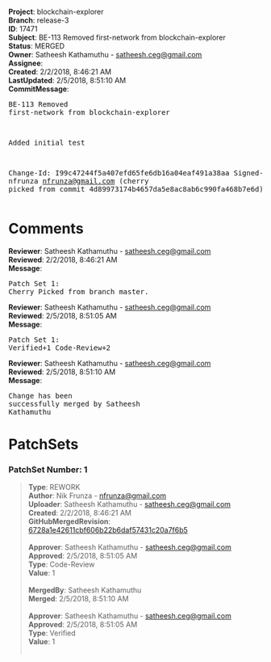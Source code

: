 <strong>Project</strong>: blockchain-explorer<br><strong>Branch</strong>: release-3<br><strong>ID</strong>: 17471<br><strong>Subject</strong>: BE-113 Removed first-network from blockchain-explorer<br><strong>Status</strong>: MERGED<br><strong>Owner</strong>: Satheesh Kathamuthu - satheesh.ceg@gmail.com<br><strong>Assignee</strong>:<br><strong>Created</strong>: 2/2/2018, 8:46:21 AM<br><strong>LastUpdated</strong>: 2/5/2018, 8:51:10 AM<br><strong>CommitMessage</strong>:<br><pre>BE-113 Removed first-network from blockchain-explorer

Added initial test

Change-Id: I99c47244f5a407efd65fe6db16a04eaf491a38aa
Signed-off-by: nfrunza <nfrunza@gmail.com>
(cherry picked from commit 4d89973174b4657da5e8ac8ab6c990fa468b7e6d)
</pre><h1>Comments</h1><strong>Reviewer</strong>: Satheesh Kathamuthu - satheesh.ceg@gmail.com<br><strong>Reviewed</strong>: 2/2/2018, 8:46:21 AM<br><strong>Message</strong>: <pre>Patch Set 1: Cherry Picked from branch master.</pre><strong>Reviewer</strong>: Satheesh Kathamuthu - satheesh.ceg@gmail.com<br><strong>Reviewed</strong>: 2/5/2018, 8:51:05 AM<br><strong>Message</strong>: <pre>Patch Set 1: Verified+1 Code-Review+2</pre><strong>Reviewer</strong>: Satheesh Kathamuthu - satheesh.ceg@gmail.com<br><strong>Reviewed</strong>: 2/5/2018, 8:51:10 AM<br><strong>Message</strong>: <pre>Change has been successfully merged by Satheesh Kathamuthu</pre><h1>PatchSets</h1><h3>PatchSet Number: 1</h3><blockquote><strong>Type</strong>: REWORK<br><strong>Author</strong>: Nik Frunza - nfrunza@gmail.com<br><strong>Uploader</strong>: Satheesh Kathamuthu - satheesh.ceg@gmail.com<br><strong>Created</strong>: 2/2/2018, 8:46:21 AM<br><strong>GitHubMergedRevision</strong>: [6728a1e42611cbf606b22b6daf57431c20a7f6b5](https://github.com/hyperledger/blockchain-explorer/commit/6728a1e42611cbf606b22b6daf57431c20a7f6b5)<br><br><strong>Approver</strong>: Satheesh Kathamuthu - satheesh.ceg@gmail.com<br><strong>Approved</strong>: 2/5/2018, 8:51:05 AM<br><strong>Type</strong>: Code-Review<br><strong>Value</strong>: 1<br><br><strong>MergedBy</strong>: Satheesh Kathamuthu<br><strong>Merged</strong>: 2/5/2018, 8:51:10 AM<br><br><strong>Approver</strong>: Satheesh Kathamuthu - satheesh.ceg@gmail.com<br><strong>Approved</strong>: 2/5/2018, 8:51:05 AM<br><strong>Type</strong>: Verified<br><strong>Value</strong>: 1<br><br></blockquote>